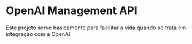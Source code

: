 # OpenAI Management API
Este projeto serve basicamente para facilitar a vida quando se trata em integração com a OpenAI
